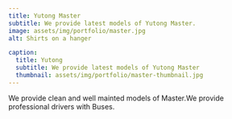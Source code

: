 ```yaml
---
title: Yutong Master
subtitle: We provide latest models of Yutong Master.
image: assets/img/portfolio/master.jpg
alt: Shirts on a hanger

caption:
  title: Yutong
  subtitle: We provide latest models of Yutong Master
  thumbnail: assets/img/portfolio/master-thumbnail.jpg
---
```

We provide clean and well mainted models of Master.We provide professional drivers with Buses.
